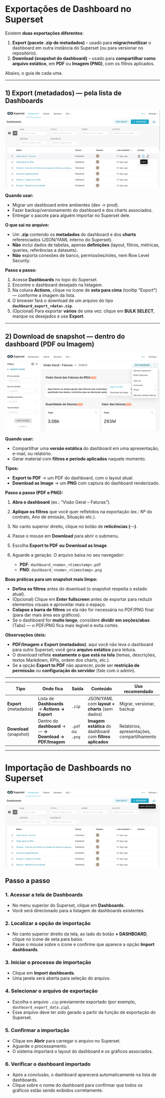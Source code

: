 # Exportações de Dashboard no Superset

Existem **duas exportações diferentes**:

1. **Export (pacote .zip de metadados)** – usado para **migrar/reutilizar** o dashboard em outra instância do Superset (ou para versionar no repositório).
2. **Download (snapshot do dashboard)** – usado para **compartilhar como arquivo estático**, em **PDF** ou **Imagem (PNG)**, com os filtros aplicados.

Abaixo, o guia de cada uma.

---

## 1) Export (metadados) — pela lista de Dashboards

![Superset](../../../assets/images/export.png)

**Quando usar:**

* Migrar um dashboard entre ambientes (dev → prod).
* Fazer backup/versionamento do dashboard e dos charts associados.
* Entregar o pacote para alguém importar no Superset dele.

**O que sai no arquivo:**

* Um **.zip** contendo os **metadados** do dashboard e dos **charts** referenciados (JSON/YAML interno do Superset).
* **Não** inclui dados de tabelas, apenas **definições** (layout, filtros, métricas, queries, referências a datasets).
* **Não** exporta conexões de banco, permissões/roles, nem Row Level Security.

**Passo a passo:**

1. Acesse **Dashboards** no topo do Superset.
2. Encontre o dashboard desejado na listagem.
3. Na coluna **Actions**, clique no ícone de **seta para cima** (tooltip “Export”) — conforme a imagem da lista.
4. O browser fará o download de um arquivo do tipo **`dashboard_export_<data>.zip`**.
5. (Opcional) Para exportar **vários** de uma vez: clique em **BULK SELECT**, marque os desejados e use **Export**.


---

## 2) Download de snapshot — dentro do dashboard (PDF ou Imagem)

![Superset](../../../assets/images/export_pdf.png)

**Quando usar:**

* Compartilhar uma **versão estática** do dashboard em uma apresentação, e-mail, ou relatório.
* Gerar material com **filtros e período aplicados** naquele momento.

**Tipos:**

* **Export to PDF** → um PDF do dashboard, com o layout atual.
* **Download as Image** → um **PNG** com captura do dashboard renderizado.

**Passo a passo (PDF e PNG):**

1. **Abra o dashboard** (ex.: “Visão Geral – Faturas”).
2. **Aplique os filtros** que você quer refletidos na exportação (ex.: Nº do contrato, Ano de emissão, Situação etc.).
3. No canto superior direito, clique no botão de **reticências (⋯)**.
4. Passe o mouse em **Download** para abrir o submenu.
5. Escolha **Export to PDF** **ou** **Download as Image**.
6. Aguarde a geração. O arquivo baixa no seu navegador:

    * **PDF**: `dashboard_<nome>_<timestamp>.pdf`
    * **PNG**: `dashboard_<nome>_<timestamp>.png`

**Boas práticas para um snapshot mais limpo:**

* **Defina os filtros** antes do download (o snapshot respeita o estado atual).
* (Opcional) Clique em **Enter fullscreen** antes de exportar para reduzir elementos visuais e aproveitar mais o espaço.
* **Colapse a barra de filtros** se ela não for necessária no PDF/PNG final (para dar mais área aos gráficos).
* Se o dashboard for **muito longo**, considere **dividir em seções/abas** (Tabs) — o PDF/PNG fica mais legível e evita cortes.

**Observações úteis:**

* **PDF/Imagem ≠ Export (metadados)**: aqui você não leva o dashboard para outro Superset; você gera **arquivo estático** para leitura.
* O download reflete **exatamente o que está na tela** (temas, descrições, textos Markdown, KPIs, ordem dos charts, etc.).
* Se a opção **Export to PDF** não aparecer, pode ser **restrição de permissão** ou **configuração do servidor** (fale com o admin).

---

| Tipo                    | Onde fica                                               | Saída            | Conteúdo                                                   | Uso recomendado                             |
| ----------------------- | ------------------------------------------------------- | ---------------- | ---------------------------------------------------------- | ------------------------------------------- |
| **Export** (metadados)  | Lista de **Dashboards** → **Actions → Export**          | `.zip`           | JSON/YAML com **layout + charts** (sem dados)              | Migrar, versionar, backup                   |
| **Download** (snapshot) | Dentro do **dashboard** → **⋯ → Download → PDF/Imagem** | `.pdf` ou `.png` | **Imagem estática** do dashboard com **filtros aplicados** | Relatórios, apresentações, compartilhamento |

---

# Importação de Dashboards no Superset

![Superset](../../../assets/images/import.png)

## Passo a passo

### 1. Acessar a tela de Dashboards

* No menu superior do Superset, clique em **Dashboards**.
* Você será direcionado para a listagem de dashboards existentes.

### 2. Localizar a opção de importação

* No canto superior direito da tela, ao lado do botão **+ DASHBOARD**, clique no ícone de seta para baixo.
* Passe o mouse sobre o ícone e confirme que aparece a opção **Import dashboards**.

### 3. Iniciar o processo de importação

* Clique em **Import dashboards**.
* Uma janela será aberta para seleção do arquivo.

### 4. Selecionar o arquivo de exportação

* Escolha o arquivo `.zip` previamente exportado (por exemplo, `dashboard_export_data.zip`).
* Esse arquivo deve ter sido gerado a partir da função de exportação do Superset.

### 5. Confirmar a importação

* Clique em **Abrir** para carregar o arquivo no Superset.
* Aguarde o processamento.
* O sistema importará o layout do dashboard e os gráficos associados.

### 6. Verificar o dashboard importado

* Após a conclusão, o dashboard aparecerá automaticamente na lista de dashboards.
* Clique sobre o nome do dashboard para confirmar que todos os gráficos estão sendo exibidos corretamente.


